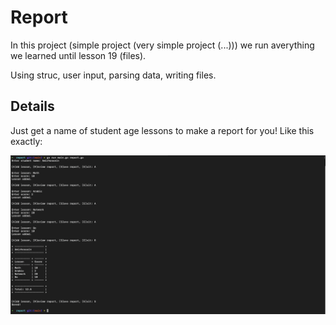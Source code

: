 # Report

In this project (simple project (very simple project (...))) we run averything we learned until lesson 19 (files).

Using struc, user input, parsing data, writing files.

## Details

Just get a name of student age lessons to make a report for you! Like this exactly:

![Terminal screenshot](./img/terminal.png)

